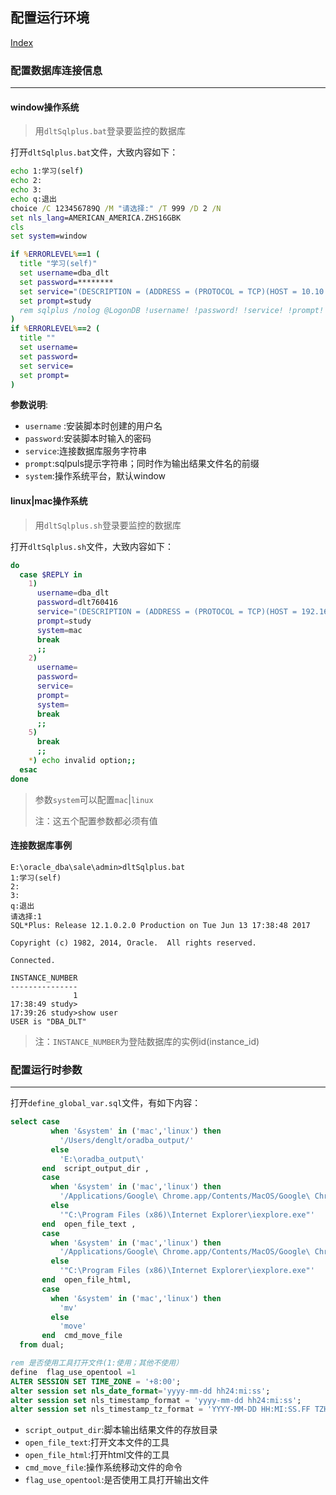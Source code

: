 ## <a name='config'>配置运行环境</a>
<a href='index.html' target="_blank">Index</a>
### <a name='connection'>配置数据库连接信息</a>

---

####  <a name='conn-win'>window操作系统</a>

>用`dltSqlplus.bat`登录要监控的数据库

打开`dltSqlplus.bat`文件，大致内容如下：

```bat
echo 1:学习(self)
echo 2:
echo 3:
echo q:退出
choice /C 123456789Q /M "请选择:" /T 999 /D 2 /N
set nls_lang=AMERICAN_AMERICA.ZHS16GBK
cls
set system=window

if %ERRORLEVEL%==1 (
  title "学习(self)"
  set username=dba_dlt
  set password=********
  set service="(DESCRIPTION = (ADDRESS = (PROTOCOL = TCP)(HOST = 10.10.10.128)(PORT = 1521)) (CONNECT_DATA = (SERVER = DEDICATED) (SERVICE_NAME = pdboradlt)))"
  set prompt=study
  rem sqlplus /nolog @LogonDB !username! !password! !service! !prompt!  !system!
)
if %ERRORLEVEL%==2 (
  title ""
  set username=
  set password=
  set service=
  set prompt=
)
```

**参数说明**:

* `username` :安装脚本时创建的用户名
* `password`:安装脚本时输入的密码
* `service`:连接数据库服务字符串
* `prompt`:sqlpuls提示字符串；同时作为输出结果文件名的前缀
* `system`:操作系统平台，默认window


#### <a name='conn-mac'>linux|mac操作系统</a>

> 用`dltSqlplus.sh`登录要监控的数据库

打开`dltSqlplus.sh`文件，大致内容如下：

```sh
do
  case $REPLY in
    1)
      username=dba_dlt
      password=dlt760416
      service="(DESCRIPTION = (ADDRESS = (PROTOCOL = TCP)(HOST = 192.168.1.105)(PORT = 1521)) (CONNECT_DATA = (SERVER = DEDICATED) (SERVICE_NAME = pdboradlt)))"
      prompt=study
      system=mac
      break
      ;;
    2)
      username=
      password=
      service=
      prompt=
      system=
      break
      ;;
    5)
      break
      ;;
    *) echo invalid option;;
  esac
done
```



> 参数`system`可以配置`mac`|`linux`
>
> 注：这五个配置参数都必须有值

#### <a name='conn-example'>连接数据库事例</a>

```
E:\oracle_dba\sale\admin>dltSqlplus.bat
1:学习(self)
2:
3:
q:退出
请选择:1
SQL*Plus: Release 12.1.0.2.0 Production on Tue Jun 13 17:38:48 2017

Copyright (c) 1982, 2014, Oracle.  All rights reserved.

Connected.

INSTANCE_NUMBER
---------------
              1
17:38:49 study>
17:39:26 study>show user
USER is "DBA_DLT"
```

> 注：`INSTANCE_NUMBER`为登陆数据库的实例id(instance_id)

### <a name='runtime'>配置运行时参数</a>

---

打开`define_global_var.sql`文件，有如下内容：

```sql
select case
         when '&system' in ('mac','linux') then
           '/Users/denglt/oradba_output/'
         else
           'E:\oradba_output\'
       end  script_output_dir ,
       case
         when '&system' in ('mac','linux') then
           '/Applications/Google\ Chrome.app/Contents/MacOS/Google\ Chrome'
         else
           '"C:\Program Files (x86)\Internet Explorer\iexplore.exe"'
       end  open_file_text ,
       case
         when '&system' in ('mac','linux') then
           '/Applications/Google\ Chrome.app/Contents/MacOS/Google\ Chrome'
         else
           '"C:\Program Files (x86)\Internet Explorer\iexplore.exe"'
       end  open_file_html,
       case
         when '&system' in ('mac','linux') then
           'mv'
         else
           'move'
       end  cmd_move_file
  from dual;

rem 是否使用工具打开文件(1:使用；其他不使用）
define  flag_use_opentool =1
ALTER SESSION SET TIME_ZONE = '+8:00';
alter session set nls_date_format='yyyy-mm-dd hh24:mi:ss';
alter session set nls_timestamp_format = 'yyyy-mm-dd hh24:mi:ss';
alter session set nls_timestamp_tz_format = 'YYYY-MM-DD HH:MI:SS.FF TZH:TZM';
```

* `script_output_dir`:脚本输出结果文件的存放目录
* `open_file_text`:打开文本文件的工具
* `open_file_html`:打开html文件的工具
* `cmd_move_file`:操作系统移动文件的命令
* `flag_use_opentool`:是否使用工具打开输出文件
